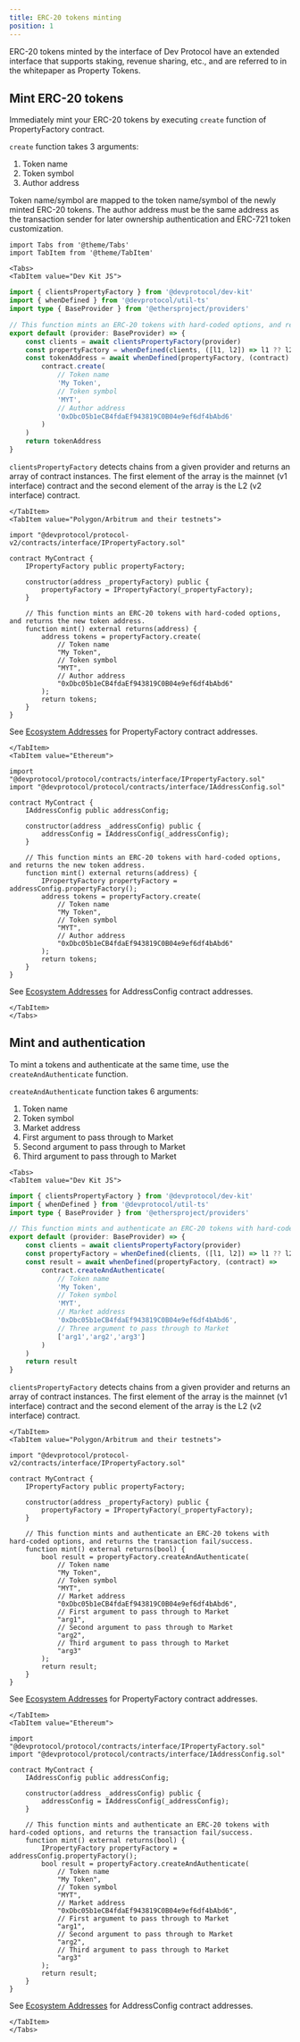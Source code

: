 ```yaml
---
title: ERC-20 tokens minting
position: 1
---
```


ERC-20 tokens minted by the interface of Dev Protocol have an extended interface that supports staking, revenue sharing, etc., and are referred to in the whitepaper as Property Tokens.

## Mint ERC-20 tokens

Immediately mint your ERC-20 tokens by executing `create` function of PropertyFactory contract.

`create` function takes 3 arguments:

1. Token name
2. Token symbol
3. Author address

Token name/symbol are mapped to the token name/symbol of the newly minted ERC-20 tokens. The author address must be the same address as the transaction sender for later ownership authentication and ERC-721 token customization.

```mdx-code-block
import Tabs from '@theme/Tabs'
import TabItem from '@theme/TabItem'

<Tabs>
<TabItem value="Dev Kit JS">
```

```ts
import { clientsPropertyFactory } from '@devprotocol/dev-kit'
import { whenDefined } from '@devprotocol/util-ts'
import type { BaseProvider } from '@ethersproject/providers'

// This function mints an ERC-20 tokens with hard-coded options, and returns the new token address.
export default (provider: BaseProvider) => {
	const clients = await clientsPropertyFactory(provider)
	const propertyFactory = whenDefined(clients, ([l1, l2]) => l1 ?? l2)
	const tokenAddress = await whenDefined(propertyFactory, (contract) =>
		contract.create(
			// Token name
			'My Token',
			// Token symbol
			'MYT',
			// Author address
			'0xDbc05b1eCB4fdaEf943819C0B04e9ef6df4bAbd6'
		)
	)
	return tokenAddress
}
```

`clientsPropertyFactory` detects chains from a given provider and returns an array of contract instances. The first element of the array is the mainnet (v1 interface) contract and the second element of the array is the L2 (v2 interface) contract.

```mdx-code-block
</TabItem>
<TabItem value="Polygon/Arbitrum and their testnets">
```

```solidity
import "@devprotocol/protocol-v2/contracts/interface/IPropertyFactory.sol"

contract MyContract {
	IPropertyFactory public propertyFactory;

	constructor(address _propertyFactory) public {
		propertyFactory = IPropertyFactory(_propertyFactory);
	}

	// This function mints an ERC-20 tokens with hard-coded options, and returns the new token address.
	function mint() external returns(address) {
		address tokens = propertyFactory.create(
			// Token name
			"My Token",
			// Token symbol
			"MYT",
			// Author address
			"0xDbc05b1eCB4fdaEf943819C0B04e9ef6df4bAbd6"
		);
		return tokens;
	}
}
```

See [Ecosystem Addresses](../../ecosystem-addresses.md) for PropertyFactory contract addresses.

```mdx-code-block
</TabItem>
<TabItem value="Ethereum">
```

```solidity
import "@devprotocol/protocol/contracts/interface/IPropertyFactory.sol"
import "@devprotocol/protocol/contracts/interface/IAddressConfig.sol"

contract MyContract {
	IAddressConfig public addressConfig;

	constructor(address _addressConfig) public {
		addressConfig = IAddressConfig(_addressConfig);
	}

	// This function mints an ERC-20 tokens with hard-coded options, and returns the new token address.
	function mint() external returns(address) {
		IPropertyFactory propertyFactory = addressConfig.propertyFactory();
		address tokens = propertyFactory.create(
			// Token name
			"My Token",
			// Token symbol
			"MYT",
			// Author address
			"0xDbc05b1eCB4fdaEf943819C0B04e9ef6df4bAbd6"
		);
		return tokens;
	}
}
```

See [Ecosystem Addresses](../../ecosystem-addresses.md) for AddressConfig contract addresses.

```mdx-code-block
</TabItem>
</Tabs>
```

## Mint and authentication

To mint a tokens and authenticate at the same time, use the `createAndAuthenticate` function.

`createAndAuthenticate` function takes 6 arguments:

1. Token name
2. Token symbol
3. Market address
4. First argument to pass through to Market
5. Second argument to pass through to Market
6. Third argument to pass through to Market

```mdx-code-block
<Tabs>
<TabItem value="Dev Kit JS">
```

```ts
import { clientsPropertyFactory } from '@devprotocol/dev-kit'
import { whenDefined } from '@devprotocol/util-ts'
import type { BaseProvider } from '@ethersproject/providers'

// This function mints and authenticate an ERC-20 tokens with hard-coded options, and returns the transaction fail/success.
export default (provider: BaseProvider) => {
	const clients = await clientsPropertyFactory(provider)
	const propertyFactory = whenDefined(clients, ([l1, l2]) => l1 ?? l2)
	const result = await whenDefined(propertyFactory, (contract) =>
		contract.createAndAuthenticate(
			// Token name
			'My Token',
			// Token symbol
			'MYT',
			// Market address
			'0xDbc05b1eCB4fdaEf943819C0B04e9ef6df4bAbd6',
			// Three argument to pass through to Market
			['arg1','arg2','arg3']
		)
	)
	return result
}
```

`clientsPropertyFactory` detects chains from a given provider and returns an array of contract instances. The first element of the array is the mainnet (v1 interface) contract and the second element of the array is the L2 (v2 interface) contract.

```mdx-code-block
</TabItem>
<TabItem value="Polygon/Arbitrum and their testnets">
```

```solidity
import "@devprotocol/protocol-v2/contracts/interface/IPropertyFactory.sol"

contract MyContract {
	IPropertyFactory public propertyFactory;

	constructor(address _propertyFactory) public {
		propertyFactory = IPropertyFactory(_propertyFactory);
	}

	// This function mints and authenticate an ERC-20 tokens with hard-coded options, and returns the transaction fail/success.
	function mint() external returns(bool) {
		bool result = propertyFactory.createAndAuthenticate(
			// Token name
			"My Token",
			// Token symbol
			"MYT",
			// Market address
			"0xDbc05b1eCB4fdaEf943819C0B04e9ef6df4bAbd6",
			// First argument to pass through to Market
			"arg1",
			// Second argument to pass through to Market
			"arg2",
			// Third argument to pass through to Market
			"arg3"
		);
		return result;
	}
}
```

See [Ecosystem Addresses](../../ecosystem-addresses.md) for PropertyFactory contract addresses.

```mdx-code-block
</TabItem>
<TabItem value="Ethereum">
```

```solidity
import "@devprotocol/protocol/contracts/interface/IPropertyFactory.sol"
import "@devprotocol/protocol/contracts/interface/IAddressConfig.sol"

contract MyContract {
	IAddressConfig public addressConfig;

	constructor(address _addressConfig) public {
		addressConfig = IAddressConfig(_addressConfig);
	}

	// This function mints and authenticate an ERC-20 tokens with hard-coded options, and returns the transaction fail/success.
	function mint() external returns(bool) {
		IPropertyFactory propertyFactory = addressConfig.propertyFactory();
		bool result = propertyFactory.createAndAuthenticate(
			// Token name
			"My Token",
			// Token symbol
			"MYT",
			// Market address
			"0xDbc05b1eCB4fdaEf943819C0B04e9ef6df4bAbd6",
			// First argument to pass through to Market
			"arg1",
			// Second argument to pass through to Market
			"arg2",
			// Third argument to pass through to Market
			"arg3"
		);
		return result;
	}
}
```

See [Ecosystem Addresses](../../ecosystem-addresses.md) for AddressConfig contract addresses.

```mdx-code-block
</TabItem>
</Tabs>
```